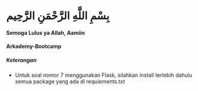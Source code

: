 #   بِسْمِ اللَّهِ الرَّحْمَنِ الرَّحِيم

#### Semoga Lulus ya Allah, Aamiin

#### Arkademy-Bootcamp


##### Keterangan
-  Untuk soal nomor 7 menggunakan Flask, silahkan install terlebih dahulu semua package yang ada di requiements.txt 
